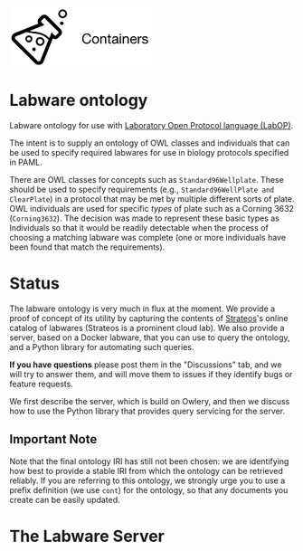 <img src="containers.png" alt="Labware ontology slug" width="50%"/>

# Labware ontology
Labware ontology for use with [Laboratory Open Protocol language (LabOP)](https://github.com/Bioprotocols/labop).

The intent is to supply an ontology of OWL classes and individuals that can be used to specify required labwares for use in biology protocols specified in PAML.

There are OWL classes for concepts such as `Standard96Wellplate`.  These should be used to specify requirements (e.g., `Standard96WellPlate and ClearPlate`) in a protocol that may be met by multiple different sorts of plate.  OWL individuals are used for specific *types* of plate such as a Corning 3632 (`Corning3632`).  The decision was made to represent these basic types as Individuals so that it would be readily detectable when the process of choosing a matching labware was complete (one or more individuals have been found that match the requirements).

# Status

The labware ontology is very much in flux at the moment.  We provide a proof of concept of its utility by capturing  the contents of [Strateos](https://strateos.com)'s online catalog of labwares (Strateos is a prominent cloud lab).  We also provide a server, based on a Docker labware, that you can use to query the ontology, and a Python library for automating such queries.

**If you have questions** please post them in the "Discussions" tab, and we will try to answer them, and will move them to issues if they identify bugs or feature requests.

We first describe the server, which is build on Owlery, and then we discuss how to use the Python library that provides query servicing for the server.

## Important Note

Note that the final ontology IRI has still not been chosen: we are identifying how best to provide a stable IRI from which the ontology can be retrieved reliably.  If you are referring to this ontology, we strongly urge you to use a prefix definition (we use `cont`) for the ontology, so that any documents you create can be easily updated.

# The Labware Server
